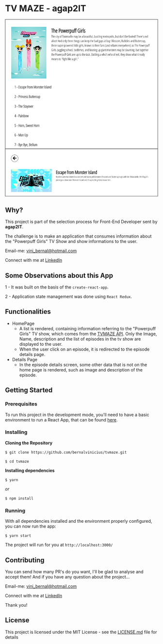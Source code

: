 # TV MAZE - agap2IT

![Preview-Screens](https://raw.githubusercontent.com/bernalvinicius/tvmaze/master/src/assets/images/tvmaze.png)


## Why?


This project is part of the selection process for Front-End Developer sent by **agap2IT**.


The challenge is to make an application that consumes information about the "Powerpuff Girls" TV Show and show informations to the user.

Email-me: vini_bernal@hotmail.com


Connect with me at [LinkedIn](https://www.linkedin.com/in/vin%C3%ADcius-bernal-19254027/)


## Some Observations about this App

1 - It was built on the basis of the `create-react-app`.

2 - Application state management was done using `React Redux`.

## Functionalities

- HomePage
  -  A list is rendered, containing information referring to the "Powerpuff Girls" TV show, which comes from the [TVMAZE API](https://www.tvmaze.com/api). Only the Image, Name, description and the list of episodes in the tv show are displayed to the user.
  -  When the user click on an episode, it is redirected to the episode details page.
 - Details Page
   - In the episode details screen, some other data that is not on the home page is rendered, such as image and description of the episode.  

## Getting Started

### Prerequisites

To run this project in the development mode, you'll need to have a basic environment to run a React App, that can be found [here](https://reactjs.org/docs/getting-started.html).

### Installing

**Cloning the Repository**

```
$ git clone https://github.com/bernalvinicius/tvmaze.git
```

```
$ cd tvmaze
```

**Installing dependencies**

```
$ yarn
```

_or_

```
$ npm install
```

### Running

With all dependencies installed and the environment properly configured, you can now run the app:

```
$ yarn start
```

The project will run for you at `http://localhost:3000/`

## Contributing

You can send how many PR's do you want, I'll be glad to analyse and accept them! And if you have any question about the project...

Email-me: vini_bernal@hotmail.com

Connect with me at [LinkedIn](https://www.linkedin.com/in/vin%C3%ADcius-bernal-19254027/)

Thank you!

## License

This project is licensed under the MIT License - see the [LICENSE.md](https://github.com/steniowagner/mindCast/blob/master/LICENSE) file for details
